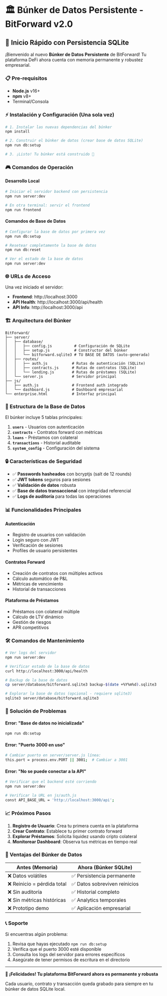 # 🏛️ Búnker de Datos Persistente - BitForward v2.0

## 🚀 Inicio Rápido con Persistencia SQLite

¡Bienvenido al nuevo **Búnker de Datos Persistente** de BitForward! Tu plataforma DeFi ahora cuenta con memoria permanente y robustez empresarial.

### 📋 Pre-requisitos

- **Node.js** v16+ 
- **npm** v8+
- Terminal/Consola

### ⚡ Instalación y Configuración (Una sola vez)

```bash
# 1. Instalar las nuevas dependencias del búnker
npm install

# 2. Construir el búnker de datos (crear base de datos SQLite)
npm run db:setup

# 3. ¡Listo! Tu búnker está construido 🎯
```

### 🎮 Comandos de Operación

#### Desarrollo Local
```bash
# Iniciar el servidor backend con persistencia
npm run server:dev

# En otra terminal: servir el frontend
npm run frontend
```

#### Comandos de Base de Datos
```bash
# Configurar la base de datos por primera vez
npm run db:setup

# Resetear completamente la base de datos
npm run db:reset

# Ver el estado de la base de datos
npm run server:dev
```

### 🌐 URLs de Acceso

Una vez iniciado el servidor:

- **Frontend**: http://localhost:3000
- **API Health**: http://localhost:3000/api/health
- **API Info**: http://localhost:3000/api

### 🏗️ Arquitectura del Búnker

```
BitForward/
├── server/
│   ├── database/
│   │   ├── config.js          # Configuración de SQLite
│   │   ├── setup.js           # Constructor del búnker
│   │   └── bitforward.sqlite3 # TU BASE DE DATOS (auto-generada)
│   ├── routes/
│   │   ├── auth.js           # Rutas de autenticación (SQLite)
│   │   ├── contracts.js      # Rutas de contratos (SQLite)
│   │   └── lending.js        # Rutas de préstamos (SQLite)
│   └── server.js             # Servidor principal
├── js/
│   ├── auth.js               # Frontend auth integrado
│   └── dashboard.js          # Dashboard empresarial
└── enterprise.html           # Interfaz principal
```

### 💾 Estructura de la Base de Datos

El búnker incluye 5 tablas principales:

1. **`users`** - Usuarios con autenticación
2. **`contracts`** - Contratos forward con métricas
3. **`loans`** - Préstamos con colateral
4. **`transactions`** - Historial auditable
5. **`system_config`** - Configuración del sistema

### 🔒 Características de Seguridad

- ✅ **Passwords hasheados** con bcryptjs (salt de 12 rounds)
- ✅ **JWT tokens** seguros para sesiones
- ✅ **Validación de datos** robusta
- ✅ **Base de datos transaccional** con integridad referencial
- ✅ **Logs de auditoría** para todas las operaciones

### 📊 Funcionalidades Principales

#### Autenticación
- Registro de usuarios con validación
- Login seguro con JWT
- Verificación de sesiones
- Profiles de usuario persistentes

#### Contratos Forward
- Creación de contratos con múltiples activos
- Cálculo automático de P&L
- Métricas de vencimiento
- Historial de transacciones

#### Plataforma de Préstamos
- Préstamos con colateral múltiple
- Cálculo de LTV dinámico
- Gestión de riesgos
- APR competitivos

### 🛠️ Comandos de Mantenimiento

```bash
# Ver logs del servidor
npm run server:dev

# Verificar estado de la base de datos
curl http://localhost:3000/api/health

# Backup de la base de datos
cp server/database/bitforward.sqlite3 backup-$(date +%Y%m%d).sqlite3

# Explorar la base de datos (opcional - requiere sqlite3)
sqlite3 server/database/bitforward.sqlite3
```

### 🔧 Solución de Problemas

#### Error: "Base de datos no inicializada"
```bash
npm run db:setup
```

#### Error: "Puerto 3000 en uso"
```bash
# Cambiar puerto en server/server.js línea:
this.port = process.env.PORT || 3001;  # Cambiar a 3001
```

#### Error: "No se puede conectar a la API"
```bash
# Verificar que el backend esté corriendo
npm run server:dev

# Verificar la URL en js/auth.js
const API_BASE_URL = 'http://localhost:3000/api';
```

### 📈 Próximos Pasos

1. **Registro de Usuario**: Crea tu primera cuenta en la plataforma
2. **Crear Contrato**: Establece tu primer contrato forward
3. **Explorar Préstamos**: Solicita liquidez usando cripto colateral
4. **Monitorear Dashboard**: Observa tus métricas en tiempo real

### 🎯 Ventajas del Búnker de Datos

| Antes (Memoria) | Ahora (Búnker SQLite) |
|-----------------|----------------------|
| ❌ Datos volátiles | ✅ Persistencia permanente |
| ❌ Reinicio = pérdida total | ✅ Datos sobreviven reinicios |
| ❌ Sin auditoría | ✅ Historial completo |
| ❌ Sin métricas históricas | ✅ Analytics temporales |
| ❌ Prototipo demo | ✅ Aplicación empresarial |

### 📞 Soporte

Si encuentras algún problema:

1. Revisa que hayas ejecutado `npm run db:setup`
2. Verifica que el puerto 3000 esté disponible
3. Consulta los logs del servidor para errores específicos
4. Asegúrate de tener permisos de escritura en el directorio

---

**🎉 ¡Felicidades! Tu plataforma BitForward ahora es permanente y robusta**

Cada usuario, contrato y transacción queda grabado para siempre en tu búnker de datos SQLite local.
